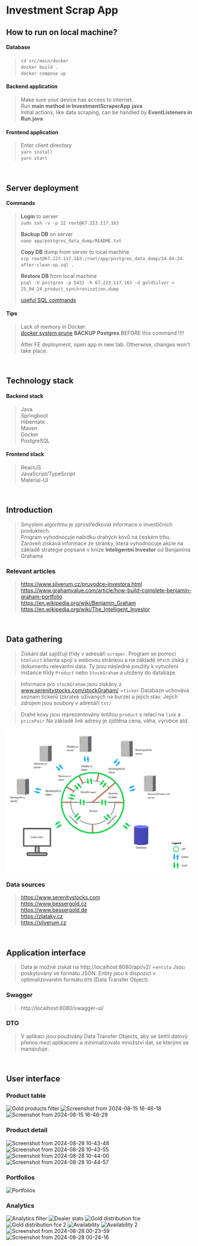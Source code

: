 # Investment Scrap App

## How to run on local machine?
#### Database
>`cd src/main/docker`<br>
>`docker build .`<br>
>`docker compose up`
#### Backend application
>Make sure your device has access to internet.<br>
>Run <b>main method in InvestmentScraperApp.java</b><br>
>Initial actions, like data scraping,
> can be handled by <b>EventListeners in Run.java</b>
#### Frontend application
>Enter client directory <br>
>`yarn install`<br>
>`yarn start`<br>
<br>

## Server deployment

#### Commands
><b>Login</b> to server<br>
>`sudo ssh -v -p 22 root@67.223.117.163`<p>
> <b>Backup DB</b> on server<br>
> `nano app/postgres_data_dump/README.txt`<p>
> <b>Copy DB</b> dump from server to local machine<br>
>`scp root@67.223.117.163:/root/app/postgres_data_dump/14-04-24-after-clean-up.sql .`<p>
> <b>Restore DB</b> from local machine<br>
>`psql -U postgres -p 5432 -h 67.223.117.163 -d goldSilver < 25_04_24_product_synchronization.dump`<p>
> [useful SQL commands](request.sql) <br>

#### Tips
> Lack of memory in Docker<br>
> [docker system prune](https://docs.docker.com/reference/cli/docker/system/prune/)
> <b>BACKUP Postgres</b> BEFORE this command !!!!<p>
> After FE deployment, open app in new tab. Otherwise, changes won't take place.
<br>


## Technology stack 
#### Backend stack
> Java<br>Springboot<br>Hibernate<br>Maven<br>Docker<br>PostgreSQL<br>
>
#### Frontend stack
> ReactJS<br>JavaScript/TypeScript<br>Material-UI<br>
<br>

## Introduction
> Smyslem algoritmu je zprostředkovat informace o investičních produktech. <br>
Program vyhodnocuje nabídku drahých kovů na českém trhu. <br>
Zároveň získává informace ze stránky, která vyhodnocuje akcie na základě 
strategie popsané v knize <b> Inteligentní Investor</b> od Benjamina Grahama

### Relevant articles
> https://www.silverum.cz/pruvodce-investora.html <br>
https://www.grahamvalue.com/article/how-build-complete-benjamin-graham-portfolio <br>
https://en.wikipedia.org/wiki/Benjamin_Graham  
https://en.wikipedia.org/wiki/The_Intelligent_Investor  
<br>

## Data gathering
> Získání dat zajišťují třídy v adresáři `scraper`.
Program se pomocí `htmlunit` klienta spojí s webovou stránkou a na základě `XPath` získá z dokumentu relevantní data. 
Ty jsou následné použity k vytvoření instance třídy `Product` nebo `StockGraham` a uloženy do databáze.

> Informace pro `stockGraham` jsou získány z www.serenitystocks.com/stockGraham/ +`ticker`
Databáze uchovává seznam tickerů (zkratek užívaných na burze) a jejich stav. 
Jejich zdrojem jsou soubory v adresáři `txt/`

>Drahé kovy jsou reprezentovány entitou `product` s relací na `link` a `pricePair` 
Na základě link adresy je zjištěna cena, váha, výrobce atd.

<img src="doc/img/isa_draw/scraper_api_5_legend.png" title="app diagram" alt="app diagram"/>

### Data sources
> https://www.serenitystocks.com<br>
https://www.bessergold.cz<br>
https://www.bessergold.de<br>
https://zlataky.cz<br>
https://silverum.cz<br>

<br>

## Application interface

> Data je možné získat na http://localhost:8080/api/v2/ +`entita` Jsou poskytovány ve formátu JSON.
Entity jsou k dispozici v optimalizovaném formátu `DTO` (Data Transfer Object).

### Swagger
> http://localhost:8080/swagger-ui/

### DTO
> V aplikaci jsou používány Data Transfer Objects, aby se šetřil datový přenos mezi aplikacemi a minimalizovalo množství dat, se kterými se manipuluje.

<br>

## User interface

### Product table
![Gold products filter](https://github.com/user-attachments/assets/deb75c99-2ea2-46d5-96f5-ee83f52ec55e)
![Screenshot from 2024-08-15 16-46-18](https://github.com/user-attachments/assets/60e2c696-bab8-4428-aa9f-dfac9b1bfd96)
![Screenshot from 2024-08-15 16-46-29](https://github.com/user-attachments/assets/c1afb7a8-98dd-4596-b2e2-985eff75561b)
### Product detail
![Screenshot from 2024-08-28 10-43-48](https://github.com/user-attachments/assets/086d4d52-238c-4b6c-8f6a-5d29632172aa)
![Screenshot from 2024-08-28 10-43-55](https://github.com/user-attachments/assets/c531d089-12e5-4a38-baf5-ee97bf47fd00)
![Screenshot from 2024-08-28 10-44-00](https://github.com/user-attachments/assets/168f72ff-5ed2-473f-8cb5-441ffa9fa0a6)
![Screenshot from 2024-08-28 10-44-57](https://github.com/user-attachments/assets/f036b7e2-9244-4d3c-9606-7e166d4743f8)
### Portfolios
![Portfolios](https://github.com/user-attachments/assets/8412783d-639d-450a-92cf-041eed546764)
### Analytics
![Analytics filter](https://github.com/user-attachments/assets/70b6276e-6dbe-47e5-a855-b2f9c2f1dfbc)
![Dealer stats](https://github.com/user-attachments/assets/4dd88f77-2459-4e56-93d3-aec67383f902)
![Gold distribution fce](https://github.com/user-attachments/assets/9e2153ff-0a29-4a70-b77f-6e36c4877777)
![Gold distribution fce 2](https://github.com/user-attachments/assets/fe25d200-a26f-40d5-89f7-9a8cd9e0a1a3)
![Availability](https://github.com/user-attachments/assets/20acb5f4-c619-462c-b231-8f1c0c528982)
![Availability 2](https://github.com/user-attachments/assets/456f1722-752d-4e2d-b1f6-f0a030711519)
![Screenshot from 2024-08-28 00-23-59](https://github.com/user-attachments/assets/08474891-78f2-4e85-93df-4400e4a08725)
![Screenshot from 2024-08-28 00-24-16](https://github.com/user-attachments/assets/769c40e8-f143-4ace-bce0-61794b96a073)


